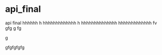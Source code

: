 # api_final
api final
hhhhhh
h
hhhhhhhhhhhhh
h
hhhhhhhhhhhhhh
hhhhhhhhhhhhh
fv
gfg
g
fg


g

gfgfgfgfg
